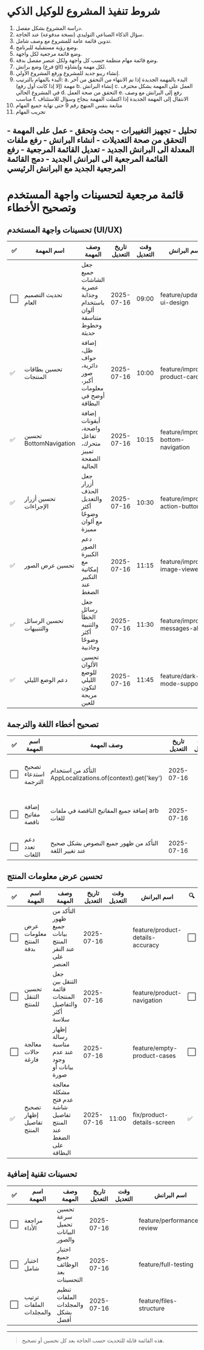 # شروط تنفيذ المشروع للوكيل الذكي

1. دراسة المشروع بشكل مفصل.
2. سؤال الذكاء الصناعي التوليدي (نسخة مدفوعة) عند الحاجة.
3. تدوين قائمة عامة للمشروع مع وصف شامل.
4. وضع رؤية مستقبلية للبرنامج.
5. وضع قائمة مرجعية لكل واجهة.
6. وضع قائمة مهام منظمة حسب كل واجهة ولكل عنصر مفصل بدقة.
7. وضع برانش (فرع git) لكل مهمة وإنشاؤه.
8. إنشاء ريبو جديد للمشروع ورفع المشروع الأولي.
9. البدء بالمهام بالترتيب:
   a. البدء بالمهمة الجديدة إذا تم الانتهاء من التحقق من آخر مهمة (إلا إذا كانت أول رفع)
   b. إنشاء البرانش
   c. العمل على المهمة بشكل محترف في المشروع الحالي
   d. التحقق من صحة العمل
   e. رفع إلى البرانش مع وصف مناسب
   f. الانتقال إلى المهمة الجديدة إذا اكتملت المهمة بنجاح وسؤال للاستئناف
10. متابعة بنفس المنهج رقم 9 حتى نهاية جميع المهام
11. تجريب المهام

تحليل - تجهيز التغييرات - بحث وتحقق - عمل على المهمة - التحقق من صحة التعديلات - انشاء البرانش - رفع ملفات المعدلة الى البرانش الجديد - تعديل القائمة المرجعية - رفع القائمة المرجعية الى البرانش الجديد - دمج القائمة المرجعية الجديد مع البرانش الرئيسي 
---

# قائمة مرجعية لتحسينات واجهة المستخدم وتصحيح الأخطاء

## تحسينات واجهة المستخدم (UI/UX)
| ✅  | اسم المهمة                | وصف المهمة                                                        | تاريخ التعديل         | وقت التعديل | اسم البرانش                        | 🔍 | 🛠️ | ⚙️                                         | ملاحظات إضافية |
| -- | ------------------------ | ----------------------------------------------------------------- | --------------------- | ----------- | ----------------------------------- | -- | --- | ------------------------------------------ | -------------- |
| ⬜️ | تحديث التصميم العام      | جعل جميع الشاشات عصرية وجذابة باستخدام ألوان متناسقة وخطوط حديثة   | 2025-07-16            | 09:00       | feature/update-ui-design            | ⬜️ | ⬜️  | استخدام Material 3 وThemeData الحديثة      |                 |
| ✅ | تحسين بطاقات المنتجات    | إضافة ظل، حواف دائرية، صور أكبر، معلومات أوضح في البطاقة          | 2025-07-16            | 10:00       | feature/improve-product-cards       | ✅ | ✅  | Card مع elevation وClipRRect                | تم التنفيذ والتحقق |
| ✅ | تحسين BottomNavigation   | إضافة أيقونات واضحة، تفاعل متحرك، تمييز الصفحة الحالية            | 2025-07-16            | 10:15       | feature/improve-bottom-navigation   | ✅ | ✅  | BottomNavigationBar مع animation           | تم التنفيذ والتحقق |
| ✅ | تحسين أزرار الإجراءات    | جعل أزرار الحذف والتعديل أكثر وضوحًا مع ألوان مميزة                | 2025-07-16            | 10:30       | feature/improve-action-buttons      | ✅ | ✅  | استخدام ألوان متوافقة مع الحالة            | تم التنفيذ والتحقق |
| ✅ | تحسين عرض الصور          | دعم الصور الكبيرة مع إمكانية التكبير عند الضغط                     | 2025-07-16            | 11:15       | feature/improve-image-viewer        | ✅ | ✅  | InteractiveViewer أو Hero animation         | تم التنفيذ والتحقق |
| ✅ | تحسين الرسائل والتنبيهات | جعل رسائل الخطأ والتنبيه أكثر وضوحًا وجاذبية                       | 2025-07-16            | 11:30       | feature/improve-messages-alerts     | ✅ | ✅  | SnackBar وDialog بتصميم حديث                | تم التنفيذ والتحقق |
| ✅ | دعم الوضع الليلي         | تحسين الألوان للوضع الليلي لتكون مريحة للعين                       | 2025-07-16            | 11:45       | feature/dark-mode-support           | ✅ | ✅  | ThemeData.dark مع تخصيص الألوان             | تم التنفيذ والتحقق |

## تصحيح أخطاء اللغة والترجمة
| ✅  | اسم المهمة                | وصف المهمة                                                        | تاريخ التعديل         | وقت التعديل | اسم البرانش                        | 🔍 | 🛠️ | ⚙️                                         | ملاحظات إضافية |
| -- | ------------------------ | ----------------------------------------------------------------- | --------------------- | ----------- | ----------------------------------- | -- | --- | ------------------------------------------ | -------------- |
| ⬜️ | تصحيح استدعاء الترجمة    | التأكد من استخدام AppLocalizations.of(context).get('key')         | 2025-07-16            |             | fix/translation-calls               | ⬜️ | ⬜️  | مراجعة جميع الملفات واستبدال الاستدعاءات   |                 |
| ⬜️ | إضافة مفاتيح ناقصة        | إضافة جميع المفاتيح الناقصة في ملفات arb للغات                     | 2025-07-16            |             | fix/missing-arb-keys                | ⬜️ | ⬜️  | مراجعة ملفات app_en.arb و app_ar.arb        |                 |
| ⬜️ | دعم تعدد اللغات           | التأكد من ظهور جميع النصوص بشكل صحيح عند تغيير اللغة              | 2025-07-16            |             | feature/multilanguage-support        | ⬜️ | ⬜️  | اختبار التطبيق باللغتين                     |                 |

## تحسين عرض معلومات المنتج
| ✅  | اسم المهمة                | وصف المهمة                                                        | تاريخ التعديل         | وقت التعديل | اسم البرانش                        | 🔍 | 🛠️ | ⚙️                                         | ملاحظات إضافية |
| -- | ------------------------ | ----------------------------------------------------------------- | --------------------- | ----------- | ----------------------------------- | -- | --- | ------------------------------------------ | -------------- |
| ⬜️ | عرض معلومات المنتج بدقة   | التأكد من ظهور جميع بيانات المنتج عند النقر على العنصر              | 2025-07-16            |             | feature/product-details-accuracy     | ⬜️ | ⬜️  | مراجعة ProductDetailsScreen وProductListScreen |                 |
| ⬜️ | تحسين التنقل للمنتج       | جعل التنقل بين قائمة المنتجات والتفاصيل أكثر سلاسة                 | 2025-07-16            |             | feature/product-navigation          | ⬜️ | ⬜️  | استخدام Hero animation أو انتقال مخصص      |                 |
| ⬜️ | معالجة حالات فارغة        | إظهار رسالة مناسبة عند عدم وجود بيانات أو صورة                     | 2025-07-16            |             | feature/empty-product-cases         | ⬜️ | ⬜️  | رسالة فارغة أو أيقونة توضيحية               |                 |
| ✅ | تصحيح إظهار تفاصيل المنتج | معالجة مشكلة عدم فتح شاشة تفاصيل المنتج عند الضغط على البطاقة | 2025-07-16 | 11:00 | fix/product-details-screen | ✅ | ✅  | مراجعة التنقل من ProductListScreen إلى ProductDetailsScreen | تم التنفيذ والتحقق |

## تحسينات تقنية إضافية
| ✅  | اسم المهمة                | وصف المهمة                                                        | تاريخ التعديل         | وقت التعديل | اسم البرانش                        | 🔍 | 🛠️ | ⚙️                                         | ملاحظات إضافية |
| -- | ------------------------ | ----------------------------------------------------------------- | --------------------- | ----------- | ----------------------------------- | -- | --- | ------------------------------------------ | -------------- |
| ⬜️ | مراجعة الأداء             | تحسين سرعة تحميل البيانات والصور                                   | 2025-07-16            |             | feature/performance-review           | ⬜️ | ⬜️  | استخدام FutureBuilder وCache                |                 |
| ⬜️ | اختبار شامل               | اختبار جميع الوظائف بعد التحسينات                                  | 2025-07-16            |             | feature/full-testing                 | ⬜️ | ⬜️  | كتابة اختبارات وحدات ووظائف                |                 |
| ⬜️ | ترتيب الملفات والمجلدات   | تنظيم الملفات والمجلدات بشكل أفضل                                  | 2025-07-16            |             | feature/files-structure              | ⬜️ | ⬜️  | lib/screens, lib/models, lib/services       |                 |

---

> هذه القائمة قابلة للتحديث حسب الحاجة بعد كل تحسين أو تصحيح.
